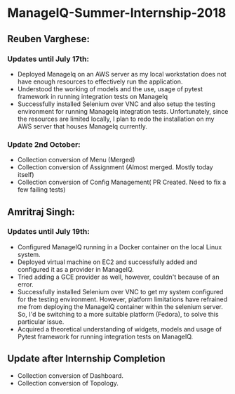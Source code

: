 # ManageIQ-Summer-Internship-2018

## Reuben Varghese:
### Updates until July 17th:

* Deployed ManageIq on an AWS server as my local workstation does not have enough
resources to effectively run the application.
* Understood the working of models and the use, usage of pytest framework in
running integration tests on ManageIq
* Successfully installed Selenium over VNC and also setup the testing environment
for running ManageIq integration tests. Unfortunately, since the resources are
limited locally, I plan to redo the installation on my AWS server that houses
ManageIq currently.

### Update 2nd October:
* Collection conversion of Menu (Merged)
* Collection conversion of Assignment (Almost merged. Mostly today itself)
* Collection conversion of Config Management( PR Created. Need to fix a few failing tests)

## Amritraj Singh:
### Updates until July 19th:

* Configured ManageIQ running in a Docker container on the local Linux system.
* Deployed virtual machine on EC2 and successfully added and configured it as a provider in ManageIQ.
* Tried adding a GCE provider as well, however, couldn't because of an error.
* Successfully installed Selenium over VNC to get my system configured for the testing environment. However, platform limitations have refrained me from deploying the ManageIQ container within the selenium server. So, I'd be switching to a more suitable platform (Fedora), to solve this particular issue.
* Acquired a theoretical understanding of widgets, models and usage of Pytest framework for running integration tests on ManageIQ.

## Update after Internship Completion
* Collection conversion of Dashboard.
* Collection conversion of Topology.
